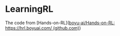 # LearningRL

The code from [Hands-on-RL]([boyu-ai/Hands-on-RL: https://hrl.boyuai.com/ (github.com)](https://github.com/boyu-ai/Hands-on-RL))

